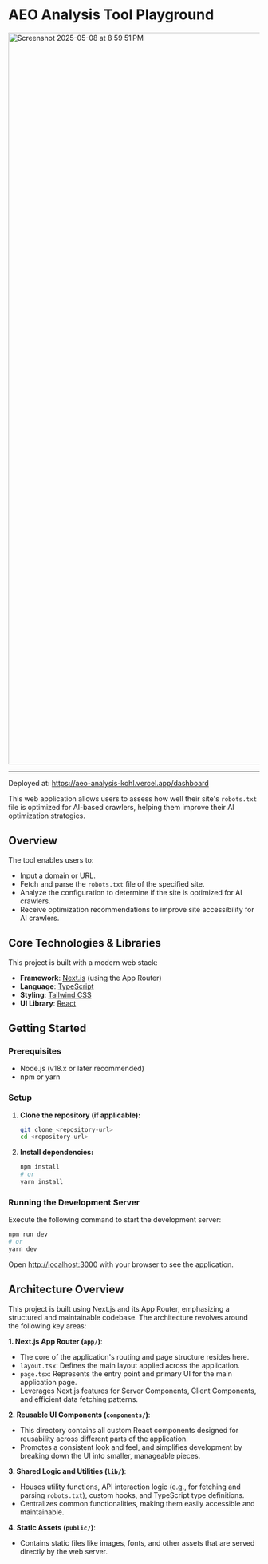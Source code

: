 # AEO Analysis Tool Playground

<img width="1466" alt="Screenshot 2025-05-08 at 8 59 51 PM" src="https://github.com/user-attachments/assets/17b1b6ca-365f-472c-a578-37d09fd005ab" />

---

Deployed at: https://aeo-analysis-kohl.vercel.app/dashboard

This web application allows users to assess how well their site's `robots.txt` file is optimized for AI-based crawlers, helping them improve their AI optimization strategies.

## Overview

The tool enables users to:

- Input a domain or URL.
- Fetch and parse the `robots.txt` file of the specified site.
- Analyze the configuration to determine if the site is optimized for AI crawlers.
- Receive optimization recommendations to improve site accessibility for AI crawlers.

## Core Technologies & Libraries

This project is built with a modern web stack:

- **Framework**: [Next.js](https://nextjs.org/) (using the App Router)
- **Language**: [TypeScript](https://www.typescriptlang.org/)
- **Styling**: [Tailwind CSS](https://tailwindcss.com/)
- **UI Library**: [React](https://reactjs.org/)

## Getting Started

### Prerequisites

- Node.js (v18.x or later recommended)
- npm or yarn

### Setup

1.  **Clone the repository (if applicable):**
    ```bash
    git clone <repository-url>
    cd <repository-url>
    ```
2.  **Install dependencies:**
    ```bash
    npm install
    # or
    yarn install
    ```

### Running the Development Server

Execute the following command to start the development server:

```bash
npm run dev
# or
yarn dev
```

Open [http://localhost:3000](http://localhost:3000) with your browser to see the application.

## Architecture Overview

This project is built using Next.js and its App Router, emphasizing a structured and maintainable codebase. The architecture revolves around the following key areas:

**1. Next.js App Router (`app/`)**:

- The core of the application's routing and page structure resides here.
- `layout.tsx`: Defines the main layout applied across the application.
- `page.tsx`: Represents the entry point and primary UI for the main application page.
- Leverages Next.js features for Server Components, Client Components, and efficient data fetching patterns.

**2. Reusable UI Components (`components/`)**:

- This directory contains all custom React components designed for reusability across different parts of the application.
- Promotes a consistent look and feel, and simplifies development by breaking down the UI into smaller, manageable pieces.

**3. Shared Logic and Utilities (`lib/`)**:

- Houses utility functions, API interaction logic (e.g., for fetching and parsing `robots.txt`), custom hooks, and TypeScript type definitions.
- Centralizes common functionalities, making them easily accessible and maintainable.

**4. Static Assets (`public/`)**:

- Contains static files like images, fonts, and other assets that are served directly by the web server.

